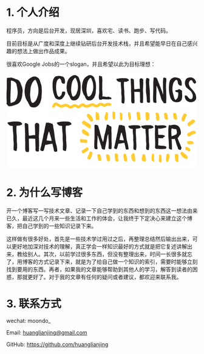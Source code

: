 # 1. 个人介绍

程序员，方向是后台开发，现居深圳，喜欢宅、读书、跑步、写代码。

目前目标是从广度和深度上继续钻研后台开发技术栈，并且希望能早日在自己感兴趣的想法上做出作品成果。

很喜欢Google Jobs的一个slogan，并且希望以此为目标理想：

![DO_COOL_THINGS_THAT_MATTER](image/DO_COOL_THINGS_THAT_MATTER.png)



# 2. 为什么写博客

开一个博客写一写技术文章、记录一下自己学到的东西和想到的东西这一想法由来已久，最近这几个月来一些生活和工作的体会，让我终于下定决心来建立这个博客，把自己学到的一些知识记录下来。

这样做有很多好处，首先是一些技术学过用过之后，再整理总结然后输出出来，可以更好地加深对技术的理解，真正学会一样知识最好的方式就是把它复述讲解出来，教给别人。其次，以前学过很多东西，但没有整理出来，时间一长很多就忘了，用博客的方式记录下来，就是为了给自己做一个知识的索引，需要时能够立刻找到要用的东西。再者，如果我的文章能够帮助到其他人的学习，解答到读者的困惑，那就更好了。对于我的文章有任何的疑问或者建议，都欢迎来联系我。



# 3. 联系方式

wechat: moondo_

Email: huanglianjing@gmail.com

GitHub: https://github.com/huanglianjing

